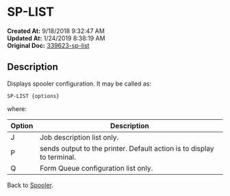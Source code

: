 # SP-LIST

**Created At:** 9/18/2018 9:32:47 AM  
**Updated At:** 1/24/2019 8:38:19 AM  
**Original Doc:** [339623-sp-list](https://docs.jbase.com/44205-spooler/339623-sp-list)  


## Description

Displays spooler configuration. It may be called as:

```
SP-LIST {options}
```

where:


| Option<br> | Description<br> |
| --- | --- |
| J<br> | Job description list only.<br> |
| P<br> | sends output to the printer. Default action is to display to terminal.<br> |
| Q<br> | Form Queue configuration list only.<br> |


Back to [Spooler](jbase-spooler).
